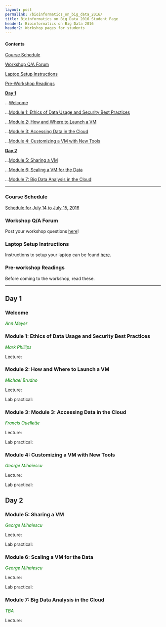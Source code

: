 ```yaml
---
layout: post
permalink: /bioinformatics_on_big_data_2016/
title: Bioinformatics on Big Data 2016 Student Page
header1: Bioinformatics on Big Data 2016
header2: Workshop pages for students
---
```



#### Contents
[Course Schedule](#course_schedule)

[Workshop Q/A Forum](#q_a_forum)

[Laptop Setup Instructions](#laptop_setup)

[Pre-Workshop Readings](#pre_readings)

**[Day 1](#day_1)**


...[Welcome](#welcome)

...[Module 1: Ethics of Data Usage and Security Best Practices](#module_1)

...[Module 2: How and Where to Launch a VM](#module_2)

...[Module 3: Accessing Data in the Cloud](#module_3)

...[Module 4: Customizing a VM with New Tools](#module_4)

 
**[Day 2](#day_2)**

  
...[Module 5: Sharing a VM](#module_5)

…[Module 6: Scaling a VM for the Data](#module_6)

...[Module 7: Big Data Analysis in the Cloud](#module_7)


***
  
###  Course Schedule  <a id="course_schedule"></a>

<a href="http://bioinformatics-ca.github.io/2016_workshops/collaboratory/BigData_2016_Schedule_v3.pdf">Schedule for July 14 to July 15, 2016</a>


###  Workshop Q/A Forum <a id="q_a_forum"></a>

  Post your workshop questions <a href="http://todaysmeet.com/Collaboratory2016">here</a>!



###  Laptop Setup Instructions <a id="laptop_setup"></a>

  Instructions to setup your laptop can be found <a href="http://bioinformatics-ca.github.io/2016_workshops/collaboratory/laptop_setup_instructions.pdf">here</a>.


###  Pre-workshop Readings <a id="pre_readings"></a>

  Before coming to the workshop, read these.


***

##  Day 1 <a id="day_1"></a>

###  Welcome <a id="welcome"></a>

  *<font color="green">Ann Meyer</font>* 
<br>
###  Module 1: Ethics of Data Usage and Security Best Practices <a id="module_1"></a>

   *<font color="green">Mark Phillips</font>*

  Lecture:


###  Module 2: How and Where to Launch a VM <a id="module_2"></a>

   *<font color="green">Michael Brudno</font>*

  Lecture:

  Lab practical:


###  Module 3: Module 3: Accessing Data in the Cloud <a id="module_3"></a>

   *<font color="green">Francis Ouellette</font>*

  Lecture:

  Lab practical:


###  Module 4: Customizing a VM with New Tools <a id="module_4"></a>

   *<font color="green">George Mihaiescu</font>*
  
  Lecture:

  Lab practical:


##  Day 2 <a id="day_2"></a>

###  Module 5: Sharing a VM <a id="module_5"></a>

   *<font color="green">George Mihaiescu</font>*
 
 Lecture:

 Lab practical:


###  Module 6: Scaling a VM for the Data <a id="module_6"></a>

   *<font color="green">George Mihaiescu</font>*
 
 Lecture:

 Lab practical:


###  Module 7: Big Data Analysis in the Cloud <a id="module_7"></a>

   *<font color="green">TBA</font>*
 
 Lecture:
